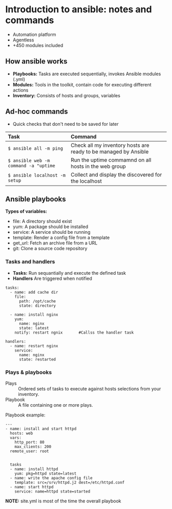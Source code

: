 # Introduction to ansible: notes and commands

- Automation platform
- Agentless
- +450 modules included

## How ansible works

- **Playbooks:** Tasks are executed sequentially, invokes Ansible modules (.yml)
- **Modules:** Tools in the toolkit, contain code for executing different actions
- **Inventory:** Consists of hosts and groups, variables

## Ad-hoc commands

- Quick checks that don't need to be saved for later

| Task | Command |
| :--- | :------ |
| `$ ansible all -m ping` | Check all my inventory hosts are ready to be managed by Ansible |
| `$ ansible web -m command -a "uptime` | Run the uptime commamnd on all hosts in the web group |
| `$ ansible localhost -m setup` | Collect and display the discovered for the localhost |

## Ansible playbooks

**Types of variables:**
- file: A directory should exist
- yum: A package should be installed
- service: A service should be running
- template: Render a config file from a template
- get_url: Fetch an archive file from a URL
- git: Clone a source code repository

### Tasks and handlers

- **Tasks:** Run sequantially and execute the defined task
- **Handlers** Are triggered when notified
```
tasks:
  - name: add cache dir
    file:
      path: /opt/cache
      state: directory

  - name: install nginx
    yum:
      name: nginx
      state: latest
    notify: restart ngnix       #Callss the handler task

handlers:
  - name: restart nginx
    service:
      name: nginx
      state: restarted
```

### Plays & playbooks

<dl>
  <dt>Plays</dt>
  <dd>Ordered sets of tasks to execute against hosts selections from your inventory.</dd>
  <dt>Playbook</dt>
  <dd>A file containing one or more plays.</dd>
</dl>

Playbook example: 
```
---
- name: install and start httpd
  hosts: web
  vars:
    http_port: 80
    max_clients: 200
  remote_user: root


  tasks
  - name: install httpd
    yum: pkg=httpd state=latest
  - name: write the apache config file
    template: src=/srv/httpd.j2 dest=/etc/httpd.conf
  - name: start httpd
    service: name=httpd state=started
```


**NOTE:** site.yml is most of the time the overall playbook 


